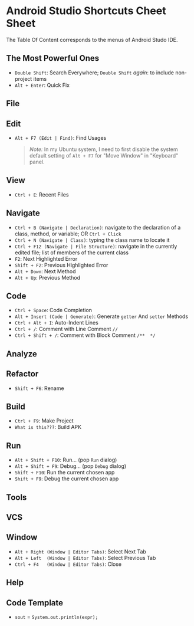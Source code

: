# Android Studio Shortcuts Cheet Sheet

The Table Of Content corresponds to the menus of Android Studo IDE.

## The Most Powerful Ones

- `Double Shift`: Search Everywhere; `Double Shift` *again*: to include non-project items
- `Alt + Enter`: Quick Fix

## File

## Edit

- `Alt + F7 (Edit | Find)`: Find Usages

  > *Note:* In my Ubuntu system, I need to first disable the system default setting of `Alt + F7` for "Move Window" in "Keyboard" panel.

## View

-  `Ctrl + E`: Recent Files

## Navigate

- `Ctrl + B (Navigate | Declaration)`: navigate to the declaration of a class, method, or variable; OR `Ctrl + Click`
- `Ctrl + N (Navigate | Class)`: typing the class name to locate it
- `Ctrl + F12 (Navigate | File Structure)`: navigate in the currently edited file; list of members of the current class
- `F2`: Next Highlighted Error
- `Shift + F2`: Previous Highlighted Error
- `Alt + Down`: Next Method
- `Alt + Up`: Previous Method

## Code

- `Ctrl + Space`: Code Completion
- `Alt + Insert (Code | Generate)`: Generate `getter` And `setter` Methods
- `Ctrl + Alt + I`: Auto-Indent Lines
- `Ctrl + /`: Comment with Line Comment `//`
- `Ctrl + Shift + /`: Comment with Block Comment `/**  */`

## Analyze

## Refactor

- `Shift + F6`: Rename

## Build

- `Ctrl + F9`: Make Project
- `What is this???`: Build APK

## Run

- `Alt + Shift + F10`: Run... (pop `Run` dialog)
- `Alt + Shift + F9`: Debug... (pop `Debug` dialog)
- `Shift + F10`: Run the current chosen app
- `Shift + F9`: Debug the current chosen app

## Tools

## VCS

## Window

- `Alt + Right (Window | Editor Tabs)`: Select Next Tab
- `Alt + Left  (Window | Editor Tabs)`: Select Previous Tab
- `Ctrl + F4   (Window | Editor Tabs)`: Close

## Help

## Code Template

- `sout` = `System.out.println(expr);`
